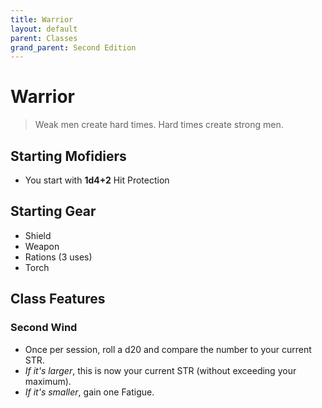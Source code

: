 ```yaml
---
title: Warrior
layout: default
parent: Classes
grand_parent: Second Edition
---
```


# Warrior

> Weak men create hard times. Hard times create strong men. 

## Starting Mofidiers
- You start with **1d4+2** Hit Protection

## Starting Gear
- Shield
- Weapon
- Rations (3 uses)
- Torch

## Class Features
### Second Wind
- Once per session, roll a d20 and compare the number to your current STR.
- _If it's larger_, this is now your current STR (without exceeding your maximum).
- _If it's smaller_, gain one Fatigue.
